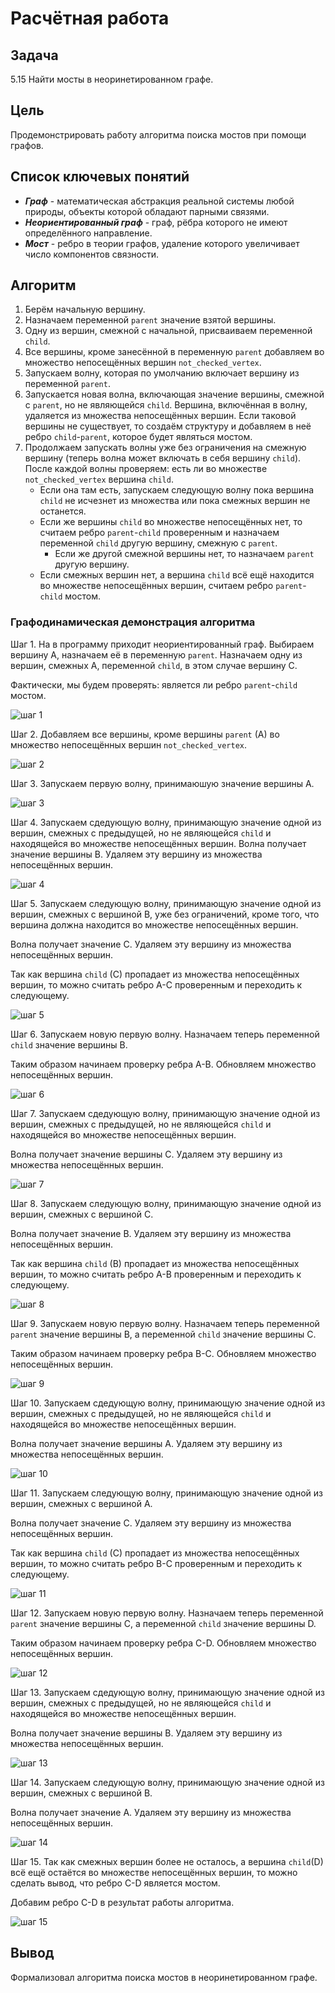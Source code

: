 
# Расчётная работа

## Задача
5.15 Найти мосты в неоринетированном графе.

## Цель
Продемонстрировать работу алгоритма поиска мостов при помощи графов.

## Список ключевых понятий
* ***Граф*** - математическая абстракция реальной системы любой природы, объекты которой обладают парными связями.
* ***Неориентированный граф*** - граф, рёбра которого не имеют определённого направление.
* ***Мост*** - ребро в теории графов, удаление которого увеличивает число компонентов связности.

## Алгоритм

1. Берём начальную вершину.
2. Назначаем переменной `parent` значение взятой вершины.
3. Одну из вершин, смежной с начальной, присваиваем переменной `child`.
4. Все вершины, кроме занесённой в переменную `parent` добавляем во множество непосещённых вершин `not_checked_vertex`.
5. Запускаем волну, которая по умолчанию включает вершину из переменной `parent`.
6. Запускается новая волна, включающая значение вершины, смежной с `parent`, но не являющейся `child`. Вершина, включённая в волну, удаляется из множества непосещённых вершин. Если таковой вершины не существует, то создаём структуру и добавляем в неё ребро `child`-`parent`, которое будет являться мостом.
7. Продолжаем запускать волны уже без ограничения на смежную вершину (теперь волна может включать в себя вершину `child`). После каждой волны проверяем: есть ли во множестве `not_checked_vertex` вершина `child`.
   + Если она там есть, запускаем следующую волну пока вершина `child` не исчезнет из множества или пока смежных вершин не останется.
   + Если же вершины `child` во множестве непосещённых нет, то считаем ребро `parent`-`child` проверенным и назначаем переменной `child` другую вершину, смежную с `parent`.
     - Если же другой смежной вершины нет, то назначаем `parent` другую вершину.
   + Если смежных вершин нет, а вершина `child` всё ещё находится во множестве непосещённых вершин, считаем ребро `parent`-`child` мостом.
  
### Графодинамическая демонстрация алгоритма

Шаг 1.
На в программу приходит неориентированный граф. Выбираем вершину A, назначаем её в переменную `parent`. Назначаем одну из вершин, смежных А, переменной `child`, в этом случае вершину С.

Фактически, мы будем проверять: является ли ребро `parent`-`child` мостом.

![шаг 1](https://github.com/iis-32170x/RPIIS/blob/%D0%93%D0%B5%D1%82%D0%BC%D0%B0%D0%BD_%D0%94/sem2/PP/screenshots/1.png)
  
Шаг 2.
Добавляем все вершины, кроме вершины `parent` (A) во множество непосещённых вершин `not_checked_vertex`.
  
![шаг 2](https://github.com/iis-32170x/RPIIS/blob/%D0%93%D0%B5%D1%82%D0%BC%D0%B0%D0%BD_%D0%94/sem2/PP/screenshots/2.png)
  
Шаг 3.
Запускаем первую волну, принимаюшую значение вершины A.
  
![шаг 3](https://github.com/iis-32170x/RPIIS/blob/%D0%93%D0%B5%D1%82%D0%BC%D0%B0%D0%BD_%D0%94/sem2/PP/screenshots/3.png)
  
Шаг 4.
Запускаем сдедующую волну, принимающую значение одной из вершин, смежных с предыдущей, но не являющейся `child` и находящейся во множестве непосещённых вершин. Волна получает значение вершины B. Удаляем эту вершину из множества непосещённых вершин.

![шаг 4](https://github.com/iis-32170x/RPIIS/blob/%D0%93%D0%B5%D1%82%D0%BC%D0%B0%D0%BD_%D0%94/sem2/PP/screenshots/4.png)

Шаг 5.
Запускаем следующую волну, принимающую значение одной из вершин, смежных с вершиной B, уже без ограничений, кроме того, что вершина должна находится во множестве непосещённых вершин.

Волна получает значение C. Удаляем эту вершину из множества непосещённых вершин.

Так как вершина `child` (C) пропадает из множества непосещённых вершин, то можно считать ребро A-C проверенным и переходить к следующему.

![шаг 5](https://github.com/iis-32170x/RPIIS/blob/%D0%93%D0%B5%D1%82%D0%BC%D0%B0%D0%BD_%D0%94/sem2/PP/screenshots/5.png)

Шаг 6.
Запускаем новую первую волну. Назначаем теперь переменной `child` значение вершины B.

Таким образом начинаем проверку ребра A-B. Обновляем множество непосещённых вершин.
  
![шаг 6](https://github.com/iis-32170x/RPIIS/blob/%D0%93%D0%B5%D1%82%D0%BC%D0%B0%D0%BD_%D0%94/sem2/PP/screenshots/6.png)

Шаг 7.
Запускаем сдедующую волну, принимающую значение одной из вершин, смежных с предыдущей, но не являющейся `child` и находящейся во множестве непосещённых вершин.

Волна получает значение вершины C. Удаляем эту вершину из множества непосещённых вершин.
  
![шаг 7](https://github.com/iis-32170x/RPIIS/blob/%D0%93%D0%B5%D1%82%D0%BC%D0%B0%D0%BD_%D0%94/sem2/PP/screenshots/7.png)

Шаг 8.
Запускаем следующую волну, принимающую значение одной из вершин, смежных с вершиной С.

Волна получает значение B. Удаляем эту вершину из множества непосещённых вершин.

Так как вершина `child` (B) пропадает из множества непосещённых вершин, то можно считать ребро A-B проверенным и переходить к следующему.
  
![шаг 8](https://github.com/iis-32170x/RPIIS/blob/%D0%93%D0%B5%D1%82%D0%BC%D0%B0%D0%BD_%D0%94/sem2/PP/screenshots/8.png)

Шаг 9.
Запускаем новую первую волну. Назначаем теперь переменной `parent` значение вершины B, а переменной `child` значение вершины C.

Таким образом начинаем проверку ребра B-C. Обновляем множество непосещённых вершин.
  
![шаг 9](https://github.com/iis-32170x/RPIIS/blob/%D0%93%D0%B5%D1%82%D0%BC%D0%B0%D0%BD_%D0%94/sem2/PP/screenshots/9.png)

Шаг 10.
Запускаем сдедующую волну, принимающую значение одной из вершин, смежных с предыдущей, но не являющейся `child` и находящейся во множестве непосещённых вершин.

Волна получает значение вершины A. Удаляем эту вершину из множества непосещённых вершин.
  
![шаг 10](https://github.com/iis-32170x/RPIIS/blob/%D0%93%D0%B5%D1%82%D0%BC%D0%B0%D0%BD_%D0%94/sem2/PP/screenshots/10.png)

Шаг 11.
Запускаем следующую волну, принимающую значение одной из вершин, смежных с вершиной A.

Волна получает значение C. Удаляем эту вершину из множества непосещённых вершин.

Так как вершина `child` (C) пропадает из множества непосещённых вершин, то можно считать ребро B-C проверенным и переходить к следующему.
  
![шаг 11](https://github.com/iis-32170x/RPIIS/blob/%D0%93%D0%B5%D1%82%D0%BC%D0%B0%D0%BD_%D0%94/sem2/PP/screenshots/11.png)

Шаг 12.
Запускаем новую первую волну. Назначаем теперь переменной `parent` значение вершины C, а переменной `child` значение вершины D.

Таким образом начинаем проверку ребра C-D. Обновляем множество непосещённых вершин.
  
![шаг 12](https://github.com/iis-32170x/RPIIS/blob/%D0%93%D0%B5%D1%82%D0%BC%D0%B0%D0%BD_%D0%94/sem2/PP/screenshots/12.png)

Шаг 13.
Запускаем сдедующую волну, принимающую значение одной из вершин, смежных с предыдущей, но не являющейся `child` и находящейся во множестве непосещённых вершин.

Волна получает значение вершины B. Удаляем эту вершину из множества непосещённых вершин.
  
![шаг 13](https://github.com/iis-32170x/RPIIS/blob/%D0%93%D0%B5%D1%82%D0%BC%D0%B0%D0%BD_%D0%94/sem2/PP/screenshots/13.png)

Шаг 14.
Запускаем следующую волну, принимающую значение одной из вершин, смежных с вершиной B.

Волна получает значение A. Удаляем эту вершину из множества непосещённых вершин.
  
![шаг 14](https://github.com/iis-32170x/RPIIS/blob/%D0%93%D0%B5%D1%82%D0%BC%D0%B0%D0%BD_%D0%94/sem2/PP/screenshots/14.png)

Шаг 15.
Так как смежных вершин более не осталось, а вершина `child`(D) всё ещё остаётся во множестве непосещённых вершин, то можно сделать вывод, что ребро C-D является мостом.

Добавим ребро C-D в результат работы алгоритма.
  
![шаг 15](https://github.com/iis-32170x/RPIIS/blob/%D0%93%D0%B5%D1%82%D0%BC%D0%B0%D0%BD_%D0%94/sem2/PP/screenshots/15.png)
## Вывод
Формализовал алгоритма поиска мостов в неоринетированном графе.
